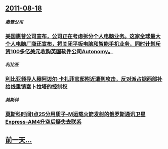 ## [2011-08-18](/zh/news/2011/08/18/index.md)

##### 惠普公司
### [ 美国惠普公司宣布，公司正在考虑拆分个人电脑业务。这家全球最大个人电脑厂商还宣布，将关闭平板电脑和智能手机业务，同时计划斥资100多亿美元收购英国软件公司Autonomy。](/zh/news/2011/08/18/美国惠普公司宣布-公司正在考虑拆分个人电脑业务-这家全球最大个人电脑厂商还宣布-将关闭平板电脑和智能手机业务-同时计划.md)
##### 利比亚
### [ 利比亚领导人穆阿迈尔·卡扎菲官邸附近遭到攻击，反对派占据西部补给线重镇塞卜拉塔的控制权](/zh/news/2011/08/18/利比亚领导人穆阿迈尔-卡扎菲官邸附近遭到攻击-反对派占据西部补给线重镇塞卜拉塔的控制权.md)
##### 莫斯科
### [ 莫斯科时间1点25分用质子-M运载火箭发射的俄罗斯通讯卫星Express-AM4升空后疑失去联系](/zh/news/2011/08/18/莫斯科时间1点25分用质子-M运载火箭发射的俄罗斯通讯卫星Express-AM4升空后疑失去联系.md)
## [前一天...](/zh/news/2011/08/16/index.md)

